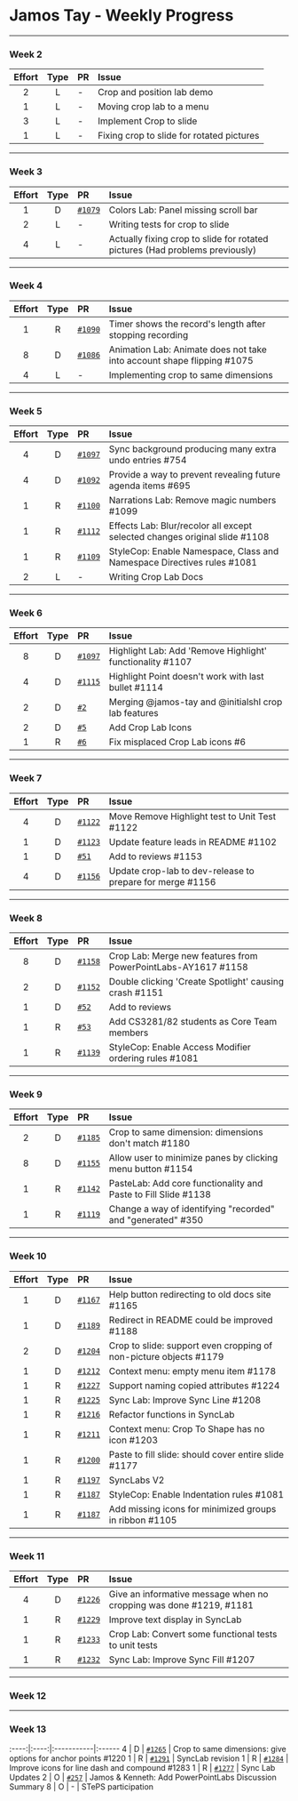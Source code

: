 # Jamos Tay - Weekly Progress

---

### Week 2

Effort| Type | PR | Issue
:----:|:----:|:-----------|:------
2 | L | - | Crop and position lab demo
1 | L | - | Moving crop lab to a menu
3 | L | - | Implement Crop to slide
1 | L | - | Fixing crop to slide for rotated pictures
---
### Week 3

Effort| Type | PR | Issue
:----:|:----:|:-----------|:------
1 | D | [`#1079`](https://github.com/PowerPointLabs/PowerPointLabs/pull/1079) | Colors Lab: Panel missing scroll bar
2 | L | - | Writing tests for crop to slide
4 | L | - | Actually fixing crop to slide for rotated pictures (Had problems previously)

---
### Week 4

Effort| Type | PR | Issue
:----:|:----:|:-----------|:------
1 | R | [`#1090`](https://github.com/PowerPointLabs/PowerPointLabs/pull/1090) | Timer shows the record's length after stopping recording 
8 | D | [`#1086`](https://github.com/PowerPointLabs/PowerPointLabs/pull/1086) | Animation Lab: Animate does not take into account shape flipping #1075
4 | L | - | Implementing crop to same dimensions

---
### Week 5

Effort| Type | PR | Issue
:----:|:----:|:-----------|:------
4 | D | [`#1097`](https://github.com/PowerPointLabs/PowerPointLabs/pull/1097) | Sync background producing many extra undo entries #754
4 | D | [`#1092`](https://github.com/PowerPointLabs/PowerPointLabs/pull/1092) | Provide a way to prevent revealing future agenda items #695
1 | R | [`#1100`](https://github.com/PowerPointLabs/PowerPointLabs/pull/1100) | Narrations Lab: Remove magic numbers #1099
1 | R | [`#1112`](https://github.com/PowerPointLabs/PowerPointLabs/pull/1112) | Effects Lab: Blur/recolor all except selected changes original slide #1108
1 | R | [`#1109`](https://github.com/PowerPointLabs/PowerPointLabs/pull/1109) | StyleCop: Enable Namespace, Class and Namespace Directives rules #1081
2 | L | - | Writing Crop Lab Docs

---
### Week 6

Effort| Type | PR | Issue
:----:|:----:|:-----------|:------
8 | D | [`#1097`](https://github.com/PowerPointLabs/PowerPointLabs/pull/1121) | Highlight Lab: Add 'Remove Highlight' functionality #1107
4 | D | [`#1115`](https://github.com/PowerPointLabs/PowerPointLabs/pull/1115) | Highlight Point doesn't work with last bullet #1114
2 | D | [`#2`](https://github.com/PowerPointLabs-AY1617-CS3282/PowerPointLabs/pull/2) | Merging @jamos-tay and @initialshl crop lab features
2 | D | [`#5`](https://github.com/PowerPointLabs-AY1617-CS3282/PowerPointLabs/pull/5) | Add Crop Lab Icons
1 | R | [`#6`](https://github.com/PowerPointLabs-AY1617-CS3282/PowerPointLabs/pull/6) | Fix misplaced Crop Lab icons #6


---
### Week 7

Effort| Type | PR | Issue
:----:|:----:|:-----------|:------
4 | D | [`#1122`](https://github.com/PowerPointLabs/PowerPointLabs/pull/1122) | Move Remove Highlight test to Unit Test #1122
1 | D | [`#1123`](https://github.com/PowerPointLabs/PowerPointLabs/pull/1123) | Update feature leads in README #1102
1 | D | [`#51`](https://github.com/PowerPointLabs/PowerPointLabs-Website/pull/51) | Add to reviews #1153
4 | D | [`#1156`](https://github.com/PowerPointLabs/PowerPointLabs/pull/1156) | Update crop-lab to dev-release to prepare for merge #1156

---
### Week 8

Effort| Type | PR | Issue
:----:|:----:|:-----------|:------
8 | D | [`#1158`](https://github.com/PowerPointLabs/PowerPointLabs/pull/1158) | Crop Lab: Merge new features from PowerPointLabs-AY1617 #1158
2 | D | [`#1152`](https://github.com/PowerPointLabs/PowerPointLabs/pull/1152) | Double clicking 'Create Spotlight' causing crash #1151
1 | D | [`#52`](https://github.com/PowerPointLabs/PowerPointLabs-Website/pull/52) | Add to reviews
1 | R | [`#53`](https://github.com/PowerPointLabs/PowerPointLabs-Website/pull/53) | Add CS3281/82 students as Core Team members
1 | R | [`#1139`](https://github.com/PowerPointLabs/PowerPointLabs/pull/1139) | StyleCop: Enable Access Modifier ordering rules #1081


---
### Week 9

Effort| Type | PR | Issue
:----:|:----:|:-----------|:------
2 | D | [`#1185`](https://github.com/PowerPointLabs/PowerPointLabs/pull/1185) | Crop to same dimension: dimensions don't match #1180
8 | D | [`#1155`](https://github.com/PowerPointLabs/PowerPointLabs/pull/1155) | Allow user to minimize panes by clicking menu button #1154
1 | R | [`#1142`](https://github.com/PowerPointLabs/PowerPointLabs/pull/1142) | PasteLab: Add core functionality and Paste to Fill Slide #1138
1 | R | [`#1119`](https://github.com/PowerPointLabs/PowerPointLabs/pull/1119) | Change a way of identifying "recorded" and "generated" #350

---
### Week 10

Effort| Type | PR | Issue
:----:|:----:|:-----------|:------
1 | D | [`#1167`](https://github.com/PowerPointLabs/PowerPointLabs/pull/1167) | Help button redirecting to old docs site #1165
1 | D | [`#1189`](https://github.com/PowerPointLabs/PowerPointLabs/pull/1189) | Redirect in README could be improved #1188
2 | D | [`#1204`](https://github.com/PowerPointLabs/PowerPointLabs/pull/1204) | Crop to slide: support even cropping of non-picture objects #1179
1 | D | [`#1212`](https://github.com/PowerPointLabs/PowerPointLabs/pull/1212) | Context menu: empty menu item #1178
1 | R | [`#1227`](https://github.com/PowerPointLabs/PowerPointLabs/pull/1227) | Support naming copied attributes #1224
1 | R | [`#1225`](https://github.com/PowerPointLabs/PowerPointLabs/pull/1225) | Sync Lab: Improve Sync Line #1208
1 | R | [`#1216`](https://github.com/PowerPointLabs/PowerPointLabs/pull/1216) | Refactor functions in SyncLab
1 | R | [`#1211`](https://github.com/PowerPointLabs/PowerPointLabs/pull/1211) | Context menu: Crop To Shape has no icon #1203
1 | R | [`#1200`](https://github.com/PowerPointLabs/PowerPointLabs/pull/1200) | Paste to fill slide: should cover entire slide #1177
1 | R | [`#1197`](https://github.com/PowerPointLabs/PowerPointLabs/pull/1197) | SyncLabs V2
1 | R | [`#1187`](https://github.com/PowerPointLabs/PowerPointLabs/pull/1187) | StyleCop: Enable Indentation rules #1081
1 | R | [`#1187`](https://github.com/PowerPointLabs/PowerPointLabs/pull/1172) | Add missing icons for minimized groups in ribbon #1105

---
### Week 11

Effort| Type | PR | Issue
:----:|:----:|:-----------|:------
4 | D | [`#1226`](https://github.com/PowerPointLabs/PowerPointLabs/pull/1226) | Give an informative message when no cropping was done #1219, #1181
1 | R | [`#1229`](https://github.com/PowerPointLabs/PowerPointLabs/pull/1229) | Improve text display in SyncLab
1 | R | [`#1233`](https://github.com/PowerPointLabs/PowerPointLabs/pull/1233) | Crop Lab: Convert some functional tests to unit tests
1 | R | [`#1232`](https://github.com/PowerPointLabs/PowerPointLabs/pull/1232) | Sync Lab: Improve Sync Fill #1207

---
### Week 12

---
### Week 13
:----:|:----:|:-----------|:------
4 | D | [`#1265`](https://github.com/PowerPointLabs/PowerPointLabs/pull/1265) | Crop to same dimensions: give options for anchor points #1220
1 | R | [`#1291`](https://github.com/PowerPointLabs/PowerPointLabs/pull/1291) | SyncLab revision
1 | R | [`#1284`](https://github.com/PowerPointLabs/PowerPointLabs/pull/1284) | Improve icons for line dash and compound #1283
1 | R | [`#1277`](https://github.com/PowerPointLabs/PowerPointLabs/pull/1277) | Sync Lab Updates
2 | O | [`#257`](https://github.com/nus-oss/cs3281-website/pull/257) | Jamos & Kenneth: Add PowerPointLabs Discussion Summary
8 | O | - | STePS participation

